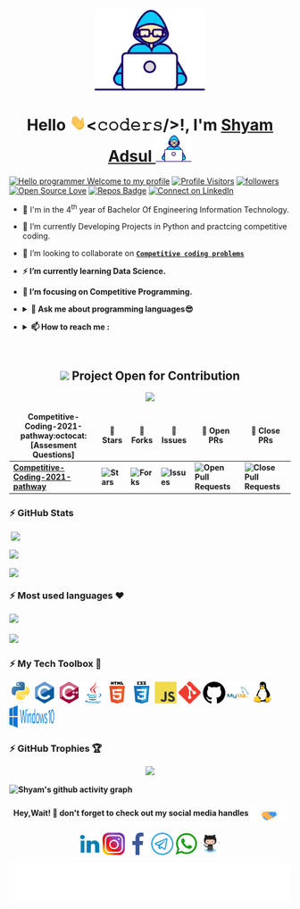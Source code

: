 <p align="center">
<img src="https://github.com/adsulshyam0000/adsulshyam0000/blob/main/Images/Developer.gif" width="200px">
</p>
<h1 align="center">Hello <img src="https://raw.githubusercontent.com/ABSphreak/ABSphreak/master/gifs/Hi.gif" width="30px" style="max-width:100%;"><𝚌𝚘𝚍𝚎𝚛𝚜/>!, I'm <a href="https://adsulshyam0000.github.io/portfolio/"> Shyam Adsul </a><img src="https://github.com/adsulshyam0000/adsulshyam0000/blob/main/Images/Developer.gif" width="65px"></h1>

[![Hello programmer Welcome to my profile](https://img.shields.io/badge/Hello,Programmer!-Welcome-orange.svg?style=flat&logo=github)](https://github.com/adsulshyam0000) 
[![Profile Visitors](https://visitor-badge.glitch.me/badge?page_id=adsulshyam0000.profileviews-badge)](https://github.com/adsulshyam0000) 
[![followers](https://img.shields.io/github/followers/adsulshyam0000?style=social)](https://github.com/adsulshyam0000?tab=followers) 
[![Open Source Love](https://badges.frapsoft.com/os/v2/open-source.svg?v=103)](https://github.com/adsulshyam0000/Competitive-Coding-2021-pathway) 
[![Repos Badge](https://badges.pufler.dev/repos/adsulshyam0000)](https://github.com/adsulshyam0000?tab=repositories) 
[![Connect on LinkedIn](https://img.shields.io/badge/--linkedin?label=LinkedIn&logo=LinkedIn&style=social)](https://www.linkedin.com/in/adsul-shyam-apcoer/) 
<br>

- 🔭 I'm in the 4<sup>th</sup> year of Bachelor Of Engineering Information Technology.

- 🌱 I’m currently Developing Projects in Python and practcing competitive coding.

- 👬 I’m looking to collaborate on <b>[`Competitive coding problems`](https://github.com/adsulshyam0000/Competitive-Coding-2021-pathway)<b>

- :zap: I’m currently learning Data Science.

- 🎯 I’m focusing on Competitive Programming.

- <details> <summary>💬 Ask me about programming languages😎 </summary> <a href="https://wa.me/918999163442" target="blank"><img align="center" src="https://github.com/adsulshyam0000/adsulshyam0000/blob/main/Images/whatsapp(color).png" width="27px" /> </a> <a href="https://t.me/adsulshyam0000" target="blank"><img align="center" src="https://github.com/adsulshyam0000/adsulshyam0000/blob/main/Images/telegram(color).png" width="27px" /></a>
</details>  

- <details> <summary>📫  How to reach me :</summary> <a href="https://wa.me/918999163442" target="blank"><img align="center" src="https://github.com/adsulshyam0000/adsulshyam0000/blob/main/Images/whatsapp(color).png" width="27px" /> </a> <a href="https://t.me/adsulshyam0000" target="blank"><img align="center" src="https://github.com/adsulshyam0000/adsulshyam0000/blob/main/Images/telegram(color).png" width="27px" /> </a> <a href="https://www.linkedin.com/in/adsul-shyam-apcoer/" target="blank"><img align="center" src="https://github.com/adsulshyam0000/adsulshyam0000/blob/main/Images/linked(color).png" width="27px" /> </a> <a href="https://www.instagram.com/adsul_shyam/" target="blank"><img align="center" src="https://github.com/adsulshyam0000/adsulshyam0000/blob/main/Images/insta(color).png" width="27px" /> </a> <a href="https://www.facebook.com/adsulshyam0000/" target="blank"><img align="center" src="https://github.com/adsulshyam0000/adsulshyam0000/blob/main/Images/facebook(color).png" alt="Shyam's Facebook" width="27px" /> </a>  </a> <a href="mailto:adsulshyam0000@gmail.com"> <img src="https://github.com/adsulshyam0000/adsulshyam0000/blob/main/Images/Gmail_icon_(2020).svg" width="27px"/> </a>
</details>

<br> 

<h2 align="center"><img src="https://cdn.icon-icons.com/icons2/10/PNG/256/openfolderarrow_abierta_decarpetas_1558.png" width="20px"> Project Open for Contribution</h2>
<p align="center">
  <a href="https://github.com/adsulshyam0000/Competitive-Coding-2021-pathway"target="_blank">
    <img src="https://github-readme-stats.vercel.app/api/pin/?username=adsulshyam0000&repo=Competitive-Coding-2021-pathway&theme=radical"/>
  </a>
</p>
  
  <table align = "center">
   <thead align="center">
        <tr border: 1px;>
          <td><d>Competitive-Coding-2021-pathway:octocat:<br> [Assesment Questions]</b></td>
            <td><b>🌟 Stars</b></td>
            <td><b>🍴 Forks</b></td>
            <td><b>🐛 Issues</b></td>
            <td><b>🔔 Open PRs</b></td>
            <td><b>🔕 Close PRs</b></td>
        </tr>
     </thead>
    <tbody>
         <tr>
             <td><a href="https://github.com/adsulshyam0000/Competitive-Coding-2021-pathway"</a><b>Competitive-Coding-2021-pathway</b></td>
            <td><img alt="Stars" src="https://img.shields.io/github/stars/adsulshyam0000/Competitive-Coding-2021-pathway?style=flat&logo=github"/></td>
            <td><img alt="Forks" src="https://img.shields.io/github/forks/adsulshyam0000/Competitive-Coding-2021-pathway?style=flat&logo=github"/></td>
            <td><img alt="Issues" src="https://img.shields.io/github/issues/adsulshyam0000/Competitive-Coding-2021-pathway?style=flat&logo=github"/></td>
            <td><img alt="Open Pull Requests" src="https://img.shields.io/github/issues-pr/adsulshyam0000/Competitive-Coding-2021-pathway?style=flat&logo=github"/></td>
            <td><img alt="Close Pull Requests" src="https://img.shields.io/github/issues-pr-closed/adsulshyam0000/Competitive-Coding-2021-pathwaystyle=flat&color=critical&logo=github"/></td>
        </tr>
    </tbody>        
</table>
    
  
 
### :zap: GitHub Stats

<p>&nbsp;<img align="center" src="https://github-readme-stats.vercel.app/api?username=adsulshyam0000&show_icons=true&hide_border=true&show_owner=true&title_color=FFFF00&theme=dark&custom_title=Hello 🙏 Programmers! &layout=compact" /><br>

<img align="center" src="https://github-readme-streak-stats.herokuapp.com/?user=adsulshyam0000&theme=radical&custom_title=streak-stats&hide_border=true&layout=compact" /><br>

<img align="center" src="https://github-profile-summary-cards.vercel.app/api/cards/profile-details?username=adsulshyam0000&theme=dracula" /></p>

  
  
  
  
### :zap: Most used languages ❤️

<img src= "https://github-readme-stats.vercel.app/api/top-langs/?username=adsulshyam0000&layout=compact&hide=html&theme=highcontrast"><br>
<a href="https://github.com/ryo-ma/github-profile-trophy" target="_blank">
    <img src= "https://github-profile-summary-cards.vercel.app/api/cards/repos-per-language?username=adsulshyam0000&theme=dracula" alt=""><br>
    <img src= "https://github-profile-summary-cards.vercel.app/api/cards/most-commit-language?username=adsulshyam0000&theme=dracula">
</a> 
  
### :zap: My Tech Toolbox 🧰

<p align="left">
<img src="https://github.com/adsulshyam0000/adsulshyam0000/blob/main/Images/python-original.svg" alt="python" width="40" height="40"/> 
<img src="https://github.com/adsulshyam0000/adsulshyam0000/blob/main/Images/c-original.svg" alt="C" width="40" height="40"/>
<img src="https://github.com/adsulshyam0000/adsulshyam0000/blob/main/Images/cplusplus-original.svg" alt="C++" width="40" height="40"/> 
<img src="https://github.com/adsulshyam0000/adsulshyam0000/blob/main/Images/java-original.svg" alt="Java" width="40" height="40"/> 
<img src="https://github.com/adsulshyam0000/adsulshyam0000/blob/main/Images/html5-original-wordmark.svg" alt="html5" height="40"/> 
<img src="https://github.com/adsulshyam0000/adsulshyam0000/blob/main/Images/css3-original-wordmark.svg" alt="css3" height="40"/> 
<img src="https://github.com/adsulshyam0000/adsulshyam0000/blob/main/Images/javascript-original.svg" alt="JavaScript" width="40" height="40"/> 
<img src="https://github.com/adsulshyam0000/adsulshyam0000/blob/main/Images/git-scm-icon.svg" alt="git" width="40" height="40"/> 
<img src="https://github.com/adsulshyam0000/adsulshyam0000/blob/main/Images/github.svg" alt="github" width="40" height="40"/> 
<img src="https://github.com/adsulshyam0000/adsulshyam0000/blob/main/Images/mysql-original-wordmark.svg" alt="mysql" width="40" height="40"/>
<img src="https://github.com/adsulshyam0000/adsulshyam0000/blob/main/Images/linux-original.svg" alt="Linux" width="40" height="40"/>
<img src="https://github.com/adsulshyam0000/adsulshyam0000/blob/main/Images/windows10.svg" alt="Windows-10" width="80" height="40"/>

</p>

### :zap: GitHub Trophies 🏆

<p align="center">
  <a href="https://github.com/ryo-ma/github-profile-trophy" target="_blank">
    <img src="https://github-profile-trophy.vercel.app/?username=adsulshyam0000&theme=juicyfresh&row=2&column=4&margin-w=20&margin-h=15"/>
  </a>
</p>



![Shyam's github activity graph](https://activity-graph.herokuapp.com/graph?username=adsulshyam0000&theme=dracula&layout=compact&title_color=FF69B4)
<br>
 <h4 align="center">Hey,Wait! 👋 don't forget to check out my social media handles <img align="center" src="https://github.com/adsulshyam0000/adsulshyam0000/blob/main/Images/Handshake.gif" height="30px"></h4>

<p align="center">
<a href="https://www.linkedin.com/in/adsul-shyam-apcoer/"><img align="center" src="https://github.com/adsulshyam0000/adsulshyam0000/blob/main/Images/linked(color).png" alt="Shyam's linkedin" width="40px" /></a>  
<a href="https://www.instagram.com/adsul_shyam//" target="blank"><img align="center" src="https://github.com/adsulshyam0000/adsulshyam0000/blob/main/Images/insta(color).png" alt="Shyam's Instagram" width="40px" /></a>
<a href="https://www.facebook.com/adsulshyam0000/" target="blank"><img align="center" src="https://github.com/adsulshyam0000/adsulshyam0000/blob/main/Images/facebook(color).png" alt="Shyam's Facebook" width="40px" /></a>
 <a href="https://t.me/adsulshyam0000" target="blank"><img align="center" src="https://github.com/adsulshyam0000/adsulshyam0000/blob/main/Images/telegram(color).png"  alt="Shyam's Telegram" width="40px" /></a>
<a href="https://wa.me/918999163442" target="blank"><img align="center" src="https://github.com/adsulshyam0000/adsulshyam0000/blob/main/Images/whatsapp(color).png" alt="Shyam's Whatsapp" width="40px" /></a>
<a href="https://github.com/adsulshyam0000" target="blank"><img align="center" src="https://github.com/adsulshyam0000/adsulshyam0000/blob/main/Images/github_new.png" alt="Shyam's GitHub" width="40px"/></a> 
</p> 
<img align='center'  height="70" alt="Thanks" width="100%" src="https://github.com/adsulshyam0000/adsulshyam0000/blob/main/Images/marquee.svg"/> 

